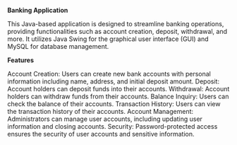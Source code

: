 **Banking Application**

This Java-based application is designed to streamline banking operations, providing functionalities such as account creation, deposit, withdrawal, and more. It utilizes Java Swing for the graphical user interface (GUI) and MySQL for database management.

**Features**

Account Creation: Users can create new bank accounts with personal information including name, address, and initial deposit amount.
Deposit: Account holders can deposit funds into their accounts.
Withdrawal: Account holders can withdraw funds from their accounts.
Balance Inquiry: Users can check the balance of their accounts.
Transaction History: Users can view the transaction history of their accounts.
Account Management: Administrators can manage user accounts, including updating user information and closing accounts.
Security: Password-protected access ensures the security of user accounts and sensitive information.
